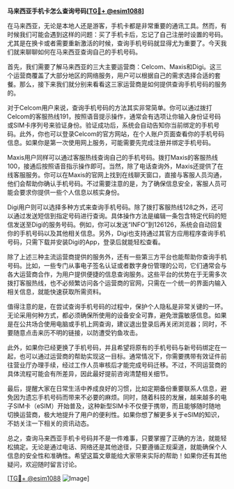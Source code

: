 **马来西亚手机卡怎么查询号码[[TG💪+ @esim1088](https://t.me/s/esim1088)]**

在马来西亚，无论是本地人还是游客，手机卡都是非常重要的通讯工具。然而，有时候我们可能会遇到这样的问题：买了手机卡后，忘记了自己注册时设置的号码。尤其是在换卡或者需要重新激活的时候，查询手机号码就显得尤为重要了。今天我们就来聊聊如何在马来西亚查询自己的手机号码。

首先，我们需要了解马来西亚的三大主要运营商：Celcom、Maxis和Digi。这三个运营商覆盖了大部分地区的网络服务，用户可以根据自己的需求选择合适的套餐。那么，接下来我们就分别来看看这三家运营商是如何提供查询手机号码的服务的。

对于Celcom用户来说，查询手机号码的方法其实非常简单。你可以通过拨打Celcom的客服热线191，按照语音提示操作，通常会有选项让你输入身份证号码或SIM卡序列号来验证身份。验证成功后，系统会自动告知你当前绑定的手机号码。此外，你也可以登录Celcom的官方网站，在个人账户页面查看你的手机号码信息。如果你是第一次使用网上服务，可能需要先完成注册并绑定手机号码。

Maxis用户同样可以通过客服热线查询自己的手机号码。拨打Maxis的客服热线100，接通后按照语音指示操作即可。当然，除了电话查询外，Maxis还提供了在线客服服务。你可以在Maxis的官网上找到在线聊天窗口，直接与客服人员沟通，他们会帮助你确认手机号码。不过需要注意的是，为了确保信息安全，客服人员可能会要求你提供一些个人信息以核实身份。

Digi用户则可以选择多种方式来查询手机号码。除了拨打客服热线128之外，还可以通过发送短信到指定号码进行查询。具体操作方法是编辑一条包含特定代码的短信发送至Digi的服务号码。例如，你可以发送“INFO”到126126，系统会自动回复你的手机号码以及其他相关信息。另外，Digi也支持通过其官方应用程序查询手机号码，只需下载并安装Digi的App，登录后就能轻松查看。

除了上述三种主流运营商提供的服务外，还有一些第三方平台也能帮助你查询手机号码。比如，一些专门从事电子签名认证或者数字身份管理的公司，它们通常会与各大运营商合作，为用户提供便捷的信息查询服务。这些平台的优势在于无需多次拨打客服热线，也不必频繁访问各个运营商的官网，只需在一个统一的界面内输入相关信息，就能快速获取所需资料。

值得注意的是，在尝试查询手机号码的过程中，保护个人隐私是非常关键的一环。无论采用何种方式，都必须确保所使用的设备安全可靠，避免泄露敏感信息。如果是在公共场合使用电脑或手机上网查询，建议退出登录后再关闭浏览器；同时，不要随意点击来历不明的链接，以防遭受钓鱼攻击。

此外，如果你已经更换了手机号码，并且希望将原有的手机号码与新号码绑定在一起，也可以通过运营商的帮助实现这一目标。通常情况下，你需要携带有效证件前往营业厅办理手续，经过工作人员审核后才能完成号码迁移。不过，不同运营商的具体流程可能会有所差异，因此最好提前咨询清楚相关细节。

最后，提醒大家在日常生活中养成良好的习惯，比如定期备份重要联系人信息，避免因为遗忘手机号码而带来不必要的麻烦。同时，随着科技的发展，越来越多的电子SIM卡（eSIM）开始普及，这种新型SIM卡不仅便于携带，而且能够随时随地切换运营商，极大地提升了用户的便利性。如果你想了解更多关于eSIM的知识，不妨关注一下相关的资讯动态。

总之，查询马来西亚手机卡号码并不是一件难事，只要掌握了正确的方法，就能轻松搞定。无论是通过电话、网络还是其他途径，只要遵循正规渠道，就能确保个人信息的安全性和准确性。希望这篇文章能给大家带来实际的帮助！如果你还有其他疑问，欢迎随时留言讨论。

[[TG💪+ @esim1088](https://t.me/s/esim1088) ![Image](https://i.postimg.cc/4NQfJmqS/Snipaste-2025-05-13-00-14-12.png)]